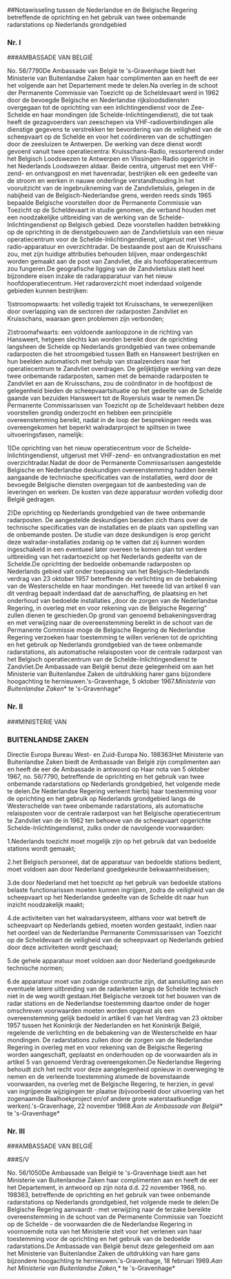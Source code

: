 <meta http-equiv='Content-Type' content='text/html; charset=utf-8' />

##Notawisseling tussen de Nederlandse en de Belgische Regering betreffende de oprichting en het gebruik van twee onbemande radarstations op Nederlands grondgebied

### Nr.  I  

###AMBASSADE VAN BELGIË

No. 56/7790De Ambassade van België te 's-Gravenhage biedt het Ministerie van Buitenlandse Zaken haar complimenten aan en heeft de eer het volgende aan het Departement mede te delen.Na overleg in de schoot der Permanente Commissie van Toezicht op de Scheldevaart werd in 1962 door de bevoegde Belgische en Nederlandse rijksloodsdiensten overgegaan tot de oprichting van een inlichtingendienst voor de Zee-Schelde en haar mondingen (de Schelde-Inlichtingendienst), die tot taak heeft de gezagvoerders van zeeschepen via VHF-radioverbindingen alle dienstige gegevens te verstrekken ter bevordering van de veiligheid van de scheepvaart op de Schelde en voor het coördineren van de schuttingen door de zeesluizen te Antwerpen. De werking van deze dienst wordt gevoerd vanuit twee operatiecentra: Kruisschans-Radio, ressorterend onder het Belgisch Loodswezen te Antwerpen en Vlissingen-Radio opgericht in het Nederlands Loodswezen aldaar. Beide centra, uitgerust met een VHF-zend- en ontvangpost en met havenradar, bestrijken elk een gedeelte van de stroom en werken in nauwe onderlinge verstandhouding.In het vooruitzicht van de ingebruikneming van de Zandvlietsluis, gelegen in de nabijheid van de Belgisch-Nederlandse grens, werden reeds sinds 1965 bepaalde Belgische voorstellen door de Permanente Commissie van Toezicht op de Scheldevaart in studie genomen, die verband houden met een noodzakelijke uitbreiding van de werking van de Schelde-Inlichtingendienst op Belgisch gebied. Deze voorstellen hadden betrekking op de oprichting in de dienstgebouwen aan de Zandvlietsluis van een nieuw operatiecentrum voor de Schelde-Inlichtingendienst, uitgerust met VHF-radio-apparatuur en overzichtradar. De bestaande post aan de Kruisschans zou, met zijn huidige attributies behouden blijven, maar ondergeschikt worden gemaakt aan de post van Zandvliet, die als hoofdoperatiecentrum zou fungeren.De geografische ligging van de Zandvlietsluis stelt heel bijzondere eisen inzake de radarapparatuur van het nieuw hoofdoperatiecentrum. Het radaroverzicht moet inderdaad volgende gebieden kunnen bestrijken:

1)stroomopwaarts: het volledig trajekt tot Kruisschans, te verwezenlijken door overlapping van de sectoren der radarposten Zandvliet en Kruisschans, waaraan geen problemen zijn verbonden;

2)stroomafwaarts: een voldoende aanloopzone in de richting van Hansweert, hetgeen slechts kan worden bereikt door de oprichting langsheen de Schelde op Nederlands grondgebied van twee onbemande radarposten die het stroomgebied tussen Bath en Hansweert bestrijken en hun beelden automatisch met behulp van straalzenders naar het operatiecentrum te Zandvliet overdragen. De gelijktijdige werking van deze twee onbemande radarposten, samen met de bemande radarposten te Zandvliet en aan de Kruisschans, zou de coördinator in de hoofdpost de gelegenheid bieden de scheepvaartsituatie op het gedeelte van de Schelde gaande van bezuiden Hansweert tot de Royersluis waar te nemen.De Permanente Commissarissen van Toezicht op de Scheldevaart hebben deze voorstellen grondig onderzocht en hebben een principiële overeenstemming bereikt, nadat in de loop der besprekingen reeds was overeengekomen het beperkt walradarproject te splitsen in twee uitvoeringsfasen, namelijk:

1)De oprichting van het nieuw operatiecentrum voor de Schelde-Inlichtingendienst, uitgerust met VHF-zend- en ontvangradiostation en met overzichtradar.Nadat de door de Permanente Commissarissen aangestelde Belgische en Nederlandse deskundigen overeenstemming hadden bereikt aangaande de technische specificaties van de installaties, werd door de bevoegde Belgische diensten overgegaan tot de aanbesteding van de leveringen en werken. De kosten van deze apparatuur worden volledig door België gedragen.

2)De oprichting op Nederlands grondgebied van de twee onbemande radarposten. De aangestelde deskundigen beraden zich thans over de technische specificaties van de installaties en de plaats van opstelling van de onbemande posten. De studie van deze deskundigen is erop gericht deze walradar-installaties zodanig op te vatten dat zij kunnen worden ingeschakeld in een eventueel later overeen te komen plan tot verdere uitbreiding van het radartoezicht op het Nederlands gedeelte van de Schelde.De oprichting der bedoelde onbemande radarposten op Nederlands gebied valt onder toepassing van het Belgisch-Nederlands verdrag van 23 oktober 1957 betreffende de verlichting en de bebakening van de Westerschelde en haar mondingen. Het tweede lid van artikel 6 van dit verdrag bepaalt inderdaad dat de aanschaffing, de plaatsing en het onderhoud van bedoelde installaties „door de zorgen van de Nederlandse Regering, in overleg met en voor rekening van de Belgische Regering” zullen dienen te geschieden.Op grond van genoemd bebakeningsverdrag en met verwijzing naar de overeenstemming bereikt in de schoot van de Permanente Commissie moge de Belgische Regering de Nederlandse Regering verzoeken haar toestemming te willen verlenen tot de oprichting en het gebruik op Nederlands grondgebied van de twee onbemande radarstations, als automatische relaisposten voor de centrale radarpost van het Belgisch operatiecentrum van de Schelde-Inlichtingendienst te Zandvliet.De Ambassade van België benut deze gelegenheid om aan het Ministerie van Buitenlandse Zaken de uitdrukking harer gans bijzondere hoogachting te hernieuwen.'s-Gravenhage, 5 oktober 1967.*Ministerie van Buitenlandse Zaken** te 's-Gravenhage*

### Nr.  II  

###MINISTERIE VAN

### BUITENLANDSE ZAKEN

Directie Europa Bureau West- en Zuid-Europa No. 198363Het Ministerie van Buitenlandse Zaken biedt de Ambassade van België zijn complimenten aan en heeft de eer de Ambassade in antwoord op Haar nota van 5 oktober 1967, no. 56/7790, betreffende de oprichting en het gebruik van twee onbemande radarstations op Nederlands grondgebied, het volgende mede te delen.De Nederlandse Regering verleent hierbij haar toestemming voor de oprichting en het gebruik op Nederlands grondgebied langs de Westerschelde van twee onbemande radarstations, als automatische relaisposten voor de centrale radarpost van het Belgische operatiecentrum te Zandvliet van de in 1962 ten behoeve van de scheepvaart opgerichte Schelde-Inlichtingendienst, zulks onder de navolgende voorwaarden:

1.Nederlands toezicht moet mogelijk zijn op het gebruik dat van bedoelde stations wordt gemaakt;

2.het Belgisch personeel, dat de apparatuur van bedoelde stations bedient, moet voldoen aan door Nederland goedgekeurde bekwaamheidseisen;

3.de door Nederland met het toezicht op het gebruik van bedoelde stations belaste functionarissen moeten kunnen ingrijpen, zodra de veiligheid van de scheepvaart op het Nederlandse gedeelte van de Schelde dit naar hun inzicht noodzakelijk maakt;

4.de activiteiten van het walradarsysteem, althans voor wat betreft de scheepvaart op Nederlands gebied, moeten worden gestaakt, indien naar het oordeel van de Nederlandse Permanente Commissarissen van Toezicht op de Scheldevaart de veiligheid van de scheepvaart op Nederlands gebied door deze activiteiten wordt geschaad;

5.de gehele apparatuur moet voldoen aan door Nederland goedgekeurde technische normen;

6.de apparatuur moet van zodanige constructie zijn, dat aansluiting aan een eventuele latere uitbreiding van de radarketen langs de Schelde technisch niet in de weg wordt gestaan.Het Belgische verzoek tot het bouwen van de radar stations en de Nederlandse toestemming daartoe onder de hoger omschreven voorwaarden moeten worden opgevat als een overeenstemming gelijk bedoeld in artikel 6 van het Verdrag van 23 oktober 1957 tussen het Koninkrijk der Nederlanden en het Koninkrijk België, regelende de verlichting en de bebakening van de Westerschelde en haar mondingen. De radarstations zullen door de zorgen van de Nederlandse Regering in overleg met en voor rekening van de Belgische Regering worden aangeschaft, geplaatst en onderhouden op de voorwaarden als in artikel 5 van genoemd Verdrag overeengekomen.De Nederlandse Regering behoudt zich het recht voor deze aangelegenheid opnieuw in overweging te nemen en de verleende toestemming alsmede de bovenstaande voorwaarden, na overleg met de Belgische Regering, te herzien, in geval van ingrijpende wijzigingen ter plaatse (bijvoorbeeld door uitvoering van het zogenaamde Baalhoekproject en/of andere grote waterstaatkundige werken).'s-Gravenhage, 22 november 1968.*Aan de Ambassade van België** te 's-Gravenhage*

### Nr.  III  

###AMBASSADE VAN BELGIË

###S/V

No. 56/1050De Ambassade van België te 's-Gravenhage biedt aan het Ministerie van Buitenlandse Zaken haar complimenten aan en heeft de eer het Departement, in antwoord op zijn nota d.d. 22 november 1968, no. 198363, betreffende de oprichting en het gebruik van twee onbemande radarstations op Nederlands grondgebied, het volgende mede te delen:De Belgische Regering aanvaardt - met verwijzing naar de terzake bereikte overeenstemming in de schoot van de Permanente Commissie van Toezicht op de Schelde - de voorwaarden die de Nederlandse Regering in voornoemde nota van het Ministerie stelt voor het verlenen van haar toestemming voor de oprichting en het gebruik van de bedoelde radarstations.De Ambassade van België benut deze gelegenheid om aan het Ministerie van Buitenlandse Zaken de uitdrukking van hare gans bijzondere hoogachting te hernieuwen.'s-Gravenhage, 18 februari 1969.*Aan het Ministerie van Buitenlandse Zaken,** te 's-Gravenhage*
